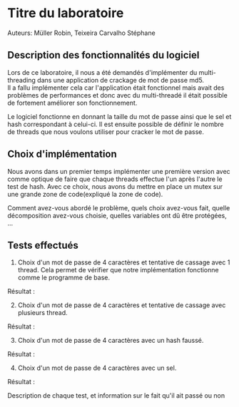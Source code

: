 # Titre du laboratoire

Auteurs: Müller Robin, Teixeira Carvalho Stéphane

## Description des fonctionnalités du logiciel

Lors de ce laboratoire, il nous a été demandés d'implémenter du multi-threading dans une application de crackage de mot de passe md5.  
 Il a fallu implémenter cela car l'application était fonctionnel mais avait des problèmes de performances et donc avec du multi-threadé il était possible de fortement améliorer son fonctionnement.

Le logiciel fonctionne en donnant la taille du mot de passe ainsi que le sel et hash correspondant à celui-ci. Il est ensuite possible de définir le nombre de threads que nous voulons utiliser pour cracker le mot de passe.

## Choix d'implémentation

Nous avons dans un premier temps implémenter une première version avec comme optique de faire que chaque threads effectue l'un après l'autre le test de hash. Avec ce choix, nous avons du mettre en place un mutex sur une grande zone de code(expliqué la zone de code).


Comment avez-vous abordé le problème, quels choix avez-vous fait, quelle
décomposition avez-vous choisie, quelles variables ont dû être protégées, ...



## Tests effectués

1. Choix d'un mot de passe de 4 caractères et tentative de cassage avec 1 thread. Cela permet de vérifier que notre implémentation fonctionne comme le programme de base.

  Résultat :


2. Choix d'un mot de passe de 4 caractères et tentative de cassage avec plusieurs thread.

  Résultat :

3. Choix d'un mot de passe de 4 caractères avec un hash faussé.

  Résultat :

4. Choix d'un mot de passe de 4 caractères avec un sel.

  Résultat :

Description de chaque test, et information sur le fait qu'il ait passé ou non
